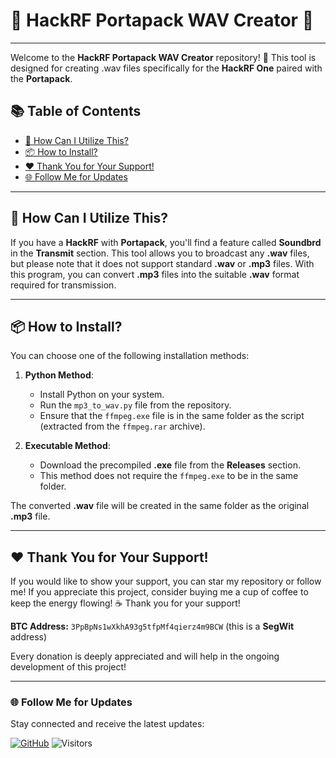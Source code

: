 # 🌟 HackRF Portapack WAV Creator 🌟
-----
Welcome to the **HackRF Portapack WAV Creator** repository! 🎉
This tool is designed for creating .wav files specifically for the **HackRF One** paired with the **Portapack**. 

## 📚 Table of Contents
- [🚀 How Can I Utilize This?](#-how-can-i-utilize-this)
- [📦 How to Install?](#-how-to-install)
- [❤️ Thank You for Your Support!](#-thank-you-for-your-support)
- [🌐 Follow Me for Updates](#-follow-me-for-updates)

-----

## 🚀 How Can I Utilize This?
If you have a **HackRF** with **Portapack**, you'll find a feature called **Soundbrd** in the **Transmit** section. This tool allows you to broadcast any **.wav** files, but please note that it does not support standard **.wav** or **.mp3** files. With this program, you can convert **.mp3** files into the suitable **.wav** format required for transmission.

-----

## 📦 How to Install?
You can choose one of the following installation methods:

1. **Python Method**: 
   - Install Python on your system.
   - Run the `mp3_to_wav.py` file from the repository.
   - Ensure that the `ffmpeg.exe` file is in the same folder as the script (extracted from the `ffmpeg.rar` archive). 

2. **Executable Method**:
   - Download the precompiled **.exe** file from the **Releases** section.
   - This method does not require the `ffmpeg.exe` to be in the same folder. 

The converted **.wav** file will be created in the same folder as the original **.mp3** file.

-----

## ❤️ Thank You for Your Support!
If you would like to show your support, you can star my repository or follow me! If you appreciate this project, consider buying me a cup of coffee to keep the energy flowing! ☕ Thank you for your support!

**BTC Address:** `3PpBpNs1wXkhA93g5tfpMf4qierz4m9BCW` (this is a **SegWit** address)

Every donation is deeply appreciated and will help in the ongoing development of this project!

-----

### 🌐 Follow Me for Updates
Stay connected and receive the latest updates:

[![GitHub](https://img.shields.io/badge/GitHub-W0rthlessS0ul-181717?style=flat&logo=github&logoColor=white)](https://github.com/W0rthlessS0ul)
![Visitors](https://api.visitorbadge.io/api/visitors?path=https%3A%2F%2Fgithub.com%2FW0rthlessS0ul%2FHackRF-Portapack-WAV-Creator&countColor=%232ccce4&style=flat-square)

